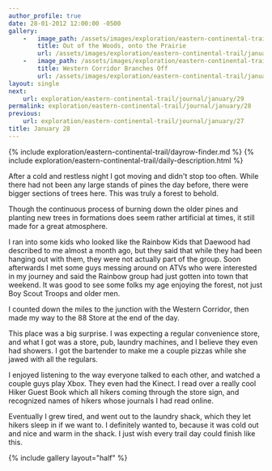 ```yaml
---
author_profile: true
date: 28-01-2012 12:00:00 -0500
gallery:
    -   image_path: /assets/images/exploration/eastern-continental-trail/january/small/28-1.jpg
        title: Out of the Woods, onto the Prairie
        url: /assets/images/exploration/eastern-continental-trail/january/large/28-1.jpg
    -   image_path: /assets/images/exploration/eastern-continental-trail/january/small/28-2.jpg
        title: Western Corridor Branches Off
        url: /assets/images/exploration/eastern-continental-trail/january/large/28-2.jpg
layout: single
next:
    url: exploration/eastern-continental-trail/journal/january/29
permalink: exploration/eastern-continental-trail/journal/january/28
previous:
    url: exploration/eastern-continental-trail/journal/january/27
title: January 28
---
```

{% include exploration/eastern-continental-trail/dayrow-finder.md %}
{% include exploration/eastern-continental-trail/daily-description.html %}

After a cold and restless night I got moving and didn't stop too often. While there had not been any large stands of pines the day before, there were bigger sections of trees here. This was truly a forest to behold.

Though the continuous process of burning down the older pines and planting new trees in formations does seem rather artificial at times, it still made for a great atmosphere.

I ran into some kids who looked like the Rainbow Kids that Daewood had described to me almost a month ago, but they said that while they had been hanging out with them, they were not actually part of the group. Soon afterwards I met some guys messing around on ATVs who were interested in my journey and said the Rainbow group had just gotten into town that weekend. It was good to see some folks my age enjoying the forest, not just Boy Scout Troops and older men.

I counted down the miles to the junction with the Western Corridor, then made my way to the 88 Store at the end of the day.

This place was a big surprise. I was expecting a regular convenience store, and what I got was a store, pub, laundry machines, and I believe they even had showers. I got the bartender to make me a couple pizzas while she jawed with all the regulars.

I enjoyed listening to the way everyone talked to each other, and watched a couple guys play Xbox. They even had the Kinect. I read over a really cool Hiker Guest Book which all hikers coming through the store sign, and recognized names of hikers whose journals I had read online.

Eventually I grew tired, and went out to the laundry shack, which they let hikers sleep in if we want to. I definitely wanted to, because it was cold out and nice and warm in the shack. I just wish every trail day could finish like this.

{% include gallery layout="half" %}